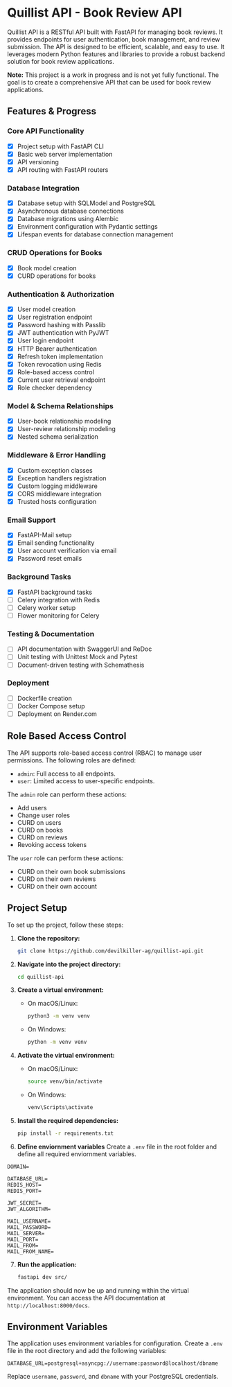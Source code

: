 # Quillist API - Book Review API

Quillist API is a RESTful API built with FastAPI for managing book reviews. It provides endpoints for user authentication, book management, and review submission. The API is designed to be efficient, scalable, and easy to use. It leverages modern Python features and libraries to provide a robust backend solution for book review applications.

**Note:** This project is a work in progress and is not yet fully functional. The goal is to create a comprehensive API that can be used for book review applications.

## Features & Progress

### Core API Functionality

- [x] Project setup with FastAPI CLI
- [x] Basic web server implementation
- [x] API versioning
- [x] API routing with FastAPI routers

### Database Integration

- [x] Database setup with SQLModel and PostgreSQL
- [x] Asynchronous database connections
- [x] Database migrations using Alembic
- [x] Environment configuration with Pydantic settings
- [x] Lifespan events for database connection management

### CRUD Operations for Books

- [x] Book model creation
- [x] CURD operations for books

### Authentication & Authorization

- [x] User model creation
- [x] User registration endpoint
- [x] Password hashing with Passlib
- [x] JWT authentication with PyJWT
- [x] User login endpoint
- [x] HTTP Bearer authentication
- [x] Refresh token implementation
- [x] Token revocation using Redis
- [x] Role-based access control
- [x] Current user retrieval endpoint
- [x] Role checker dependency

### Model & Schema Relationships

- [x] User-book relationship modeling
- [x] User-review relationship modeling
- [x] Nested schema serialization

### Middleware & Error Handling

- [x] Custom exception classes
- [x] Exception handlers registration
- [x] Custom logging middleware
- [x] CORS middleware integration
- [x] Trusted hosts configuration

### Email Support

- [x] FastAPI-Mail setup
- [x] Email sending functionality
- [x] User account verification via email
- [x] Password reset emails

### Background Tasks

- [x] FastAPI background tasks
- [ ] Celery integration with Redis
- [ ] Celery worker setup
- [ ] Flower monitoring for Celery

### Testing & Documentation

- [ ] API documentation with SwaggerUI and ReDoc
- [ ] Unit testing with Unittest Mock and Pytest
- [ ] Document-driven testing with Schemathesis

### Deployment

- [ ] Dockerfile creation
- [ ] Docker Compose setup
- [ ] Deployment on Render.com

## Role Based Access Control

The API supports role-based access control (RBAC) to manage user permissions. The following roles are defined:

- `admin`: Full access to all endpoints.
- `user`: Limited access to user-specific endpoints.

The `admin` role can perform these actions:

- Add users
- Change user roles
- CURD on users
- CURD on books
- CURD on reviews
- Revoking access tokens

The `user` role can perform these actions:

- CURD on their own book submissions
- CURD on their own reviews
- CURD on their own account

## Project Setup

To set up the project, follow these steps:

1. **Clone the repository:**

   ```bash
   git clone https://github.com/devilkiller-ag/quillist-api.git
   ```

2. **Navigate into the project directory:**

   ```bash
   cd quillist-api
   ```

3. **Create a virtual environment:**

   - On macOS/Linux:
     ```bash
     python3 -m venv venv
     ```
   - On Windows:
     ```bash
     python -m venv venv
     ```

4. **Activate the virtual environment:**

   - On macOS/Linux:
     ```bash
     source venv/bin/activate
     ```
   - On Windows:
     ```bash
     venv\Scripts\activate
     ```

5. **Install the required dependencies:**

   ```bash
   pip install -r requirements.txt
   ```

6. **Define enviornment variables**
   Create a `.env` file in the root folder and define all required enviornment variables.

```
DOMAIN=

DATABASE_URL=
REDIS_HOST=
REDIS_PORT=

JWT_SECRET=
JWT_ALGORITHM=

MAIL_USERNAME=
MAIL_PASSWORD=
MAIL_SERVER=
MAIL_PORT=
MAIL_FROM=
MAIL_FROM_NAME=
```

7. **Run the application:**
   ```bash
   fastapi dev src/
   ```

The application should now be up and running within the virtual environment.
You can access the API documentation at `http://localhost:8000/docs`.

## Environment Variables

The application uses environment variables for configuration. Create a `.env` file in the root directory and add the following variables:

```env
DATABASE_URL=postgresql+asyncpg://username:password@localhost/dbname
```

Replace `username`, `password`, and `dbname` with your PostgreSQL credentials.
